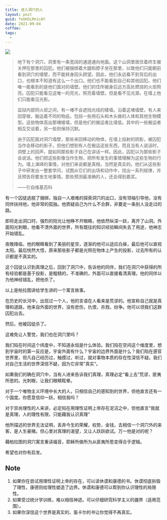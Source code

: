 ```yaml
---
title: 进入洞穴的人
layout: post
guid: feUHSLMn1cAY
date: 2021-09-04
coffee:
tags:
  -
---
```


![](https://mednoter.com/media/files/2021/2021-09-04-the-cave.jpeg)

> 地下有个洞穴，洞里有一条宽阔的通道通向地面。这个山洞里居住着终生被关押在那里的囚犯。他们被捆绑着大腿和脖子坐在那里，以致他们只能朝前看到洞穴的墙壁，而不能转身回头顾望。因此，他们永远看不到背后的出口，也根本不知道有这么一个出口。他们也不能看到自己和其他囚犯。他们唯一能看到的是他们面对的墙壁。他们的住所被身后远方高处燃烧的火炬照亮。囚犯只能看见这唯一的亮光，照亮着墙壁。但是看不见光源。在墙上他们只能看见光影。
> 
> 监狱内部同火炬之间，有一堵不会遮挡光线的矮墙。沿着这堵墙壁，有人来回穿梭，搬运着不同的物品，包括一些用石头和木头做的人体和其他生物模型。这些物体高出那堵矮墙，但是他们的搬运者比墙低。其中的一些搬运者相互交谈着，另一些则保持沉默。
> 
> 由于囚犯面对洞穴墙壁，那些来回移动的物体，在墙上投射的阴影，被囚犯当作会移动的影子。但他们想到有人在搬运这些东西，而且当有人说话时，洞壁上的回声，就如同那些影子自己在讲话一样。因此，囚犯以为那些影子会说话。他们把这些影像当作生物，把所有发生的事情理解为这些生物的行为。墙上演绎的事情，对他们来说都是真相，当然是真实的。他们从这些影子中研发出一整套学问，试图从它们的出场和动作中，找出一系列规律，并且预告将要发生地事情。那些预测最准确的人，还会得到嘉奖。 
> 
> ——引自维基百科


有一个囚徒逃脱了捆绑，独自一人艰难的探索洞穴的出口，没有领袖引导他，没有同伴扶持他，他非常的孤独。他质疑自己为什么不合群，非要走一条别人没走过的路。

即将走出洞口时，强烈的阳光让他睁不开眼睛，他依然纵深一跃，离开了山洞。外面阳光刺眼，他看不清外面的世界，所有既往的知识经验瞬间失去了用途，他神志开始错乱。

夜晚降临，他的眼睛看到了美丽的星空，逐渐的他可以适应白昼，最后他可以直视太阳。最后恍然大悟，原来那些影子都是光照在物体上产生的投影，过去所有的认识都是不真实的。

这个囚徒认识到真理之后，回到了洞穴中，告诉他的同伴，我们在洞穴中获得的所有经验都是基于投影，是粗糙的，不准确的，外面可以直接看清真理。他的同伴以为他神经错乱，把他杀了。

以上是柏拉图讲给学生讲的一个寓言故事。

在历史的长河中，出现过一个人，他的言语在人看来是荒谬的。他宣称自己就是真理和道路，他来自外面的世界，没有悲伤，仇恨，杀戮，纷争。他可以领我们这群囚犯出去。

然后，他被囚徒杀了。

这难免让人警觉，我们也在洞穴里吗？

我们陷在时间这个纬度中，不知道永恒是什么体验。我们陷在空间这个维度里，想到宇宙时的第一反应是，宇宙外面有什么？宇宙的边界外面是什么？我们陷在感官世界里，但凡自己经历过，触摸过，听过，就对事物本质的存在性深信不疑。我们对自己生活的世界深信不疑，因为它非常”真实“。

如果我们的确在洞穴中，当有人进来告诉我们真理，真理必定“看上去”荒谬，匪夷所思的。光刺眼，让我们眼睛眩晕。

对于一个唯物主义环境中长大的人，只相信自己的感知到的世界，但他直言还有一个国度。你愿意信仰一跃，相信我吗？

对于崇尚理性的人来讲，必定陷在用理性证明上帝存在泥沼之中，但他直言“我就是真理，人的理性有限，只能藉我认识真理“

他所描述的世界无法证明，丢弃今生的荣耀，权势，金钱，去相信一个洞穴外的来客，是人生豪赌。但心里对真理的渴望，又让人跃跃欲试。万一他是对的呢？

藉柏拉图的洞穴寓言重读福音，耶稣所做所为从匪夷所思变得合乎逻辑。

希望也对你有启发。



## Note

1. 如果你在尝试用理性证明上帝的存在，可以读休谟和康德的书。休谟彻底拆毁了理性，康德则给理性塑造了边界。休谟和康德可以帮到你认识理性的局限性。
2. 如果受过统计学训练，难以相信神迹。可以仔细研究科学主义的疆界（适用范围）。
3. 如果你深信这个世界是真实的，笛卡尔的书让你觉得不再真实。





